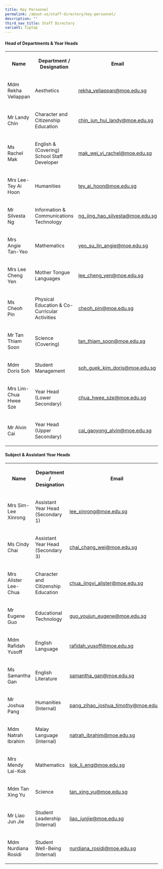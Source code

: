 ```yaml
---
title: Key Personnel
permalink: /about-us/staff-directory/key-personnel/
description: ""
third_nav_title: Staff Directory
variant: tiptap
---
```

<h4><strong>Head of Departments &amp; Year Heads</strong></h4><table><tbody><tr><th rowspan="1" colspan="1"><p><strong>Name</strong></p></th><th rowspan="1" colspan="1"><p><strong>Department / Designation</strong></p></th><th rowspan="1" colspan="1"><p><strong>Email</strong></p></th></tr><tr><td rowspan="1" colspan="1"><p>Mdm Rekha Veliappan<br></p></td><td rowspan="1" colspan="1"><p>Aesthetics<br></p></td><td rowspan="1" colspan="1"><p><a href="mailto:rekha_veliappan@moe.edu.sg" rel="noopener noreferrer nofollow" target="_blank">rekha_veliappan@moe.edu.sg</a> <br></p></td></tr><tr><td rowspan="1" colspan="1"><p>Mr Landy Chin</p></td><td rowspan="1" colspan="1"><p>Character and Citizenship Education</p></td><td rowspan="1" colspan="1"><p><a href="mailto:chin_jun_hui_landy@moe.edu.sg" rel="noopener noreferrer nofollow" target="_blank">chin_jun_hui_landy@moe.edu.sg</a> </p></td></tr><tr><td rowspan="1" colspan="1"><p>Ms Rachel Mak</p></td><td rowspan="1" colspan="1"><p>English &amp; (Covering) School Staff Developer</p></td><td rowspan="1" colspan="1"><p><a href="mailto:mak_wei_yi_rachel@moe.edu.sg" rel="noopener noreferrer nofollow" target="_blank">mak_wei_yi_rachel@moe.edu.sg</a> </p></td></tr><tr><td rowspan="1" colspan="1"><p>Mrs Lee-Tey Ai Hoon</p></td><td rowspan="1" colspan="1"><p>Humanities</p></td><td rowspan="1" colspan="1"><p><a href="mailto:tey_ai_hoon@moe.edu.sg" rel="noopener noreferrer nofollow" target="_blank">tey_ai_hoon@moe.edu.sg</a> </p></td></tr><tr><td rowspan="1" colspan="1"><p>Mr Silvesta Ng</p></td><td rowspan="1" colspan="1"><p>Information &amp; Communications Technology</p></td><td rowspan="1" colspan="1"><p><a href="mailto:ng_jing_hao_silvesta@moe.edu.sg" rel="noopener noreferrer nofollow" target="_blank">ng_jing_hao_silvesta@moe.edu.sg</a> </p></td></tr><tr><td rowspan="1" colspan="1"><p>Mrs Angie Tan-Yeo</p></td><td rowspan="1" colspan="1"><p>Mathematics<br></p></td><td rowspan="1" colspan="1"><p><a href="mailto:yeo_su_lin_angie@moe.edu.sg" rel="noopener noreferrer nofollow" target="_blank">yeo_su_lin_angie@moe.edu.sg</a><br> </p></td></tr><tr><td rowspan="1" colspan="1"><p>Mrs Lee Cheng Yen</p></td><td rowspan="1" colspan="1"><p>Mother Tongue Languages</p></td><td rowspan="1" colspan="1"><p><a href="mailto:lee_cheng_yen@moe.edu.sg" rel="noopener noreferrer nofollow" target="_blank">lee_cheng_yen@moe.edu.sg</a> </p></td></tr><tr><td rowspan="1" colspan="1"><p>Ms Cheoh Pin</p></td><td rowspan="1" colspan="1"><p>Physical Education &amp; Co-Curricular Activities</p></td><td rowspan="1" colspan="1"><p><a href="mailto:cheoh_pin@moe.edu.sg" rel="noopener noreferrer nofollow" target="_blank">cheoh_pin@moe.edu.sg</a> </p></td></tr><tr><td rowspan="1" colspan="1"><p>Mr Tan Thiam Soon</p></td><td rowspan="1" colspan="1"><p>Science (Covering)</p></td><td rowspan="1" colspan="1"><p><a href="mailto:tan_thiam_soon@moe.edu.sg" rel="noopener noreferrer nofollow" target="_blank">tan_thiam_soon@moe.edu.sg</a> <br></p></td></tr><tr><td rowspan="1" colspan="1"><p>Mdm Doris Soh<br></p></td><td rowspan="1" colspan="1"><p>Student Management</p></td><td rowspan="1" colspan="1"><p><a href="mailto:soh_guek_kim_doris@moe.edu.sg" rel="noopener noreferrer nofollow" target="_blank">soh_guek_kim_doris@moe.edu.sg</a> <br></p></td></tr><tr><td rowspan="1" colspan="1"><p>Mrs Lim-Chua Hwee Sze</p></td><td rowspan="1" colspan="1"><p>Year Head (Lower Secondary)</p></td><td rowspan="1" colspan="1"><p><a href="mailto:chua_hwee_sze@moe.edu.sg" rel="noopener noreferrer nofollow" target="_blank">chua_hwee_sze@moe.edu.sg</a> <br></p></td></tr><tr><td rowspan="1" colspan="1"><p>Mr Alvin Cai</p></td><td rowspan="1" colspan="1"><p>Year Head (Upper Secondary)</p></td><td rowspan="1" colspan="1"><p><a href="mailto:cai_gaoyong_alvin@moe.edu.sg" rel="noopener noreferrer nofollow" target="_blank">cai_gaoyong_alvin@moe.edu.sg</a> </p></td></tr></tbody></table><p></p><h4><strong>Subject &amp; Assistant Year Heads</strong></h4><table><tbody><tr><th rowspan="1" colspan="1"><p><strong>Name</strong></p></th><th rowspan="1" colspan="1"><p><strong>Department / Designation</strong></p></th><th rowspan="1" colspan="1"><p><strong>Email</strong></p></th></tr><tr><td rowspan="1" colspan="1"><p>Mrs Sim-Lee Xinrong</p></td><td rowspan="1" colspan="1"><p>Assistant Year Head (Secondary 1)</p></td><td rowspan="1" colspan="1"><p><a href="mailto:lee_xinrong@moe.edu.sg" rel="noopener noreferrer nofollow" target="_blank">lee_xinrong@moe.edu.sg</a> </p></td></tr><tr><td rowspan="1" colspan="1"><p>Ms Cindy Chai</p></td><td rowspan="1" colspan="1"><p>Assistant Year Head (Secondary 3)</p></td><td rowspan="1" colspan="1"><p><a href="mailto:chai_chang_wei@moe.edu.sg" rel="noopener noreferrer nofollow" target="_blank">chai_chang_wei@moe.edu.sg</a> </p></td></tr><tr><td rowspan="1" colspan="1"><p>Mrs Alister Lee-Chua</p></td><td rowspan="1" colspan="1"><p>Character and Citizenship Education</p></td><td rowspan="1" colspan="1"><p><a href="mailto:chua_jingyi_alister@moe.edu.sg" rel="noopener noreferrer nofollow" target="_blank">chua_jingyi_alister@moe.edu.sg</a> </p></td></tr><tr><td rowspan="1" colspan="1"><p>Mr Eugene Guo</p></td><td rowspan="1" colspan="1"><p>Educational Technology</p></td><td rowspan="1" colspan="1"><p><a href="mailto:guo_youjun_eugene@moe.edu.sg" rel="noopener noreferrer nofollow" target="_blank">guo_youjun_eugene@moe.edu.sg</a> </p></td></tr><tr><td rowspan="1" colspan="1"><p>Mdm Rafidah Yusoff</p></td><td rowspan="1" colspan="1"><p>English Language</p></td><td rowspan="1" colspan="1"><p><a href="mailto:rafidah_yusoff@moe.edu.sg" rel="noopener noreferrer nofollow" target="_blank">rafidah_yusoff@moe.edu.sg</a> </p></td></tr><tr><td rowspan="1" colspan="1"><p>Ms Samantha Gan</p></td><td rowspan="1" colspan="1"><p>English Literature</p></td><td rowspan="1" colspan="1"><p><a href="mailto:samantha_gan@moe.edu.sg" rel="noopener noreferrer nofollow" target="_blank">samantha_gan@moe.edu.sg</a> </p></td></tr><tr><td rowspan="1" colspan="1"><p>Mr Joshua Pang</p></td><td rowspan="1" colspan="1"><p>Humanities (Internal)</p></td><td rowspan="1" colspan="1"><p><a href="mailto:pang_zihao_joshua_timothy@moe.edu.sg" rel="noopener noreferrer nofollow" target="_blank">pang_zihao_joshua_timothy@moe.edu.sg</a> </p></td></tr><tr><td rowspan="1" colspan="1"><p>Mdm Natrah Ibrahim</p></td><td rowspan="1" colspan="1"><p>Malay Language (Internal)</p></td><td rowspan="1" colspan="1"><p><a href="mailto:natrah_ibrahim@moe.edu.sg" rel="noopener noreferrer nofollow" target="_blank">natrah_ibrahim@moe.edu.sg</a> </p></td></tr><tr><td rowspan="1" colspan="1"><p>Mrs Mendy Lai-Kok</p></td><td rowspan="1" colspan="1"><p>Mathematics</p></td><td rowspan="1" colspan="1"><p><a href="mailto:kok_li_eng@moe.edu.sg" rel="noopener noreferrer nofollow" target="_blank">kok_li_eng@moe.edu.sg</a> </p></td></tr><tr><td rowspan="1" colspan="1"><p>Mdm Tan Xing Yu</p></td><td rowspan="1" colspan="1"><p>Science</p></td><td rowspan="1" colspan="1"><p><a href="mailto:tan_xing_yu@moe.edu.sg" rel="noopener noreferrer nofollow" target="_blank">tan_xing_yu@moe.edu.sg</a> </p></td></tr><tr><td rowspan="1" colspan="1"><p>Mr Liao Jun Jie</p></td><td rowspan="1" colspan="1"><p>Student Leadership (Internal)</p></td><td rowspan="1" colspan="1"><p><a href="mailto:liao_junjie@moe.edu.sg" rel="noopener noreferrer nofollow" target="_blank">liao_junjie@moe.edu.sg</a> </p></td></tr><tr><td rowspan="1" colspan="1"><p>Mdm Nurdiana Rosidi</p></td><td rowspan="1" colspan="1"><p>Student Well-Being (Internal)</p></td><td rowspan="1" colspan="1"><p><a href="mailto:nurdiana_rosidi@moe.edu.sg" rel="noopener noreferrer nofollow" target="_blank">nurdiana_rosidi@moe.edu.sg</a> </p></td></tr></tbody></table><p></p><p></p>